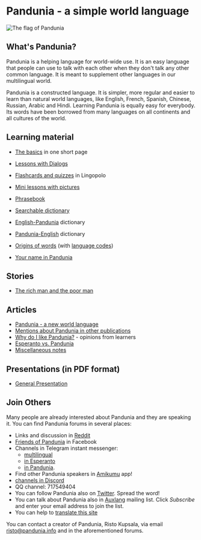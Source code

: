 Pandunia - a simple world language
==================================

![](http://www.pandunia.info/bandir/bandir.png "The flag of Pandunia")

## What's Pandunia?

Pandunia is a helping language for world-wide use.
It is an easy language that people can use to talk with each other
when they don't talk any other common language.
It is meant to supplement other languages in our multilingual world.

Pandunia is a constructed language.
It is simpler, more regular and easier to learn than natural world languages,
like English, French, Spanish, Chinese, Russian, Arabic and Hindi.
Learning Pandunia is equally easy for everybody.
Its words have been borrowed from many languages on all continents and all cultures of the world.


## Learning material

- [The basics](baze.md) in one short page
- [Lessons with Dialogs](darse.md)
- [Flashcards and quizzes](https://lingopolo.org/pandunia/) in Lingopolo
- [Mini lessons with pictures](http://www.pandunia.info/pandunia/mini_darse.html)
- [Phrasebook](fraze.md)

- [Searchable dictionary](tiddly.html)
- [English-Pandunia](engli-pandunia.md) dictionary
- [Pandunia-English](pandunia-engli.md) dictionary
- [Origins of words](leksaslia.md) (with [language codes](https://en.wikipedia.org/wiki/List_of_ISO_639-2_codes))

- [Your name in Pandunia](ren_da_nam.md)

## Stories

- [The rich man and the poor man](rici_man_i_miskin_man.md)

## Articles

- [Pandunia - a new world language](dunia_baxe.md)
- [Mentions about Pandunia in other publications](makal_tema_pandunia.md)
- [Why do I like Pandunia?](http://www.pandunia.info/makal/Why_do_I_like_Pandunia.pdf) - opinions from learners
- [Esperanto vs. Pandunia](esperanti_i_pandunia.md)
- [Miscellaneous notes](note.md)

## Presentations (in PDF format)

- [General Presentation](Pandunia-presentation.pdf)

## Join Others

Many people are already interested about Pandunia and they are speaking it. You can find Pandunia forums in several places:

- Links and discussion in [Reddit](https://www.reddit.com/r/pandunia/)
- [Friends of Pandunia](http://www.facebook.com/groups/pandunia) in Facebook
- Channels in Telegram instant messenger:
    * [multilingual](https://t.me/joinchat/AAAAAEPVsifmS6xRLAlxVA)
    * [in Esperanto](https://pandunia.telegramo.org/)
    * [in Pandunia](https://t.me/joinchat/AAAAAENlKqzlMtGkrmf5rg).
- Find other Pandunia speakers in [Amikumu](https://amikumu.com/) app!
- [channels in Discord](https://discord.gg/FWavWeG)
- QQ channel: 717549404
- You can follow Pandunia also on [Twitter](https://twitter.com/pandunia_).
  Spread the word!
- You can talk about Pandunia also in [Auxlang](https://listserv.brown.edu/archives/auxlang.html) mailing list.
  Click _Subscribe_ and enter your email address to join the list.
- You can help to [translate this site](tarja_netoloke.md)

You can contact a creator of Pandunia, Risto Kupsala, via email
[risto@pandunia.info](mailto:risto@pandunia.info) and in the aforementioned
forums.

